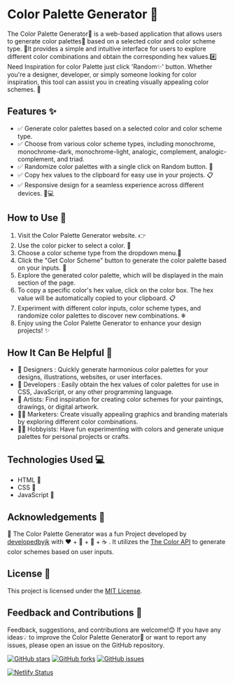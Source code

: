 # Color Palette Generator 🎨

The Color Palette Generator🎨 is a web-based application that allows users to generate color palettes🧩 based on a selected color and color scheme type. 🎀It provides a simple and intuitive interface for users to explore different color combinations and obtain the corresponding hex values.#️⃣ Need Inspiration for color Palette just click 'Random✨' button.  Whether you're a designer, developer, or simply someone looking for color inspiration, this tool can assist you in creating visually appealing color schemes.  🌈

## Features ✨

- ✅ Generate color palettes based on a selected color and color scheme type.
- ✅ Choose from various color scheme types, including monochrome, monochrome-dark, monochrome-light, analogic, complement, analogic-complement, and triad.
- ✅ Randomize color palettes with a single click on Random button. 🎲
- ✅ Copy hex values to the clipboard for easy use in your projects. 📋
- ✅ Responsive design for a seamless experience across different devices. 📱💻

## How to Use 🚀

1. Visit the Color Palette Generator website. 👉 
2. Use the color picker to select a color. 🎨
3. Choose a color scheme type from the dropdown menu.🔽
4. Click the "Get Color Scheme" button to generate the color palette based on your inputs. 🍄
5. Explore the generated color palette, which will be displayed in the main section of the page.
6. To copy a specific color's hex value, click on the color box. The hex value will be automatically copied to your clipboard. 📋
7. Experiment with different color inputs, color scheme types, and randomize color palettes to discover new combinations. ❄
8. Enjoy using the Color Palette Generator to enhance your design projects! ✨

## How It Can Be Helpful 🌟

- 👨 Designers : Quickly generate harmonious color palettes for your designs, illustrations, websites, or user interfaces.
- 🧒 Developers : Easily obtain the hex values of color palettes for use in CSS, JavaScript, or any other programming language.
- 🧔 Artists: Find inspiration for creating color schemes for your paintings, drawings, or digital artwork.
- 👩‍🦱 Marketers: Create visually appealing graphics and branding materials by exploring different color combinations.
- 👩‍🦰 Hobbyists: Have fun experimenting with colors and generate unique palettes for personal projects or crafts.

## Technologies Used 💻

- HTML 📙
- CSS 📘
- JavaScript 📔

## Acknowledgements 🙏

📌 The Color Palette Generator was a fun Project developed by [developedbyjk](https://www.instagram.com/developedbyjk) with ❤️ + 🧠 + 🐞 + ☕ . 
It utilizes the [The Color API](https://www.thecolorapi.com/) to generate color schemes based on user inputs.

## License 📄

This project is licensed under the [MIT License](LICENSE).

## Feedback and Contributions 📢

Feedback, suggestions, and contributions are welcome!😊 If you have any ideas💡 to improve the Color Palette Generator🎨 or want to report any issues, please open an issue on the GitHub repository.

[![GitHub stars](https://img.shields.io/github/stars/developedbyjk/color-palette-generator.svg?style=social)](https://github.com/developedbyjk/color-palette-generator/stargazers)
[![GitHub forks](https://img.shields.io/github/forks/developedbyjk/color-palette-generator.svg?style=social)](https://github.com/developedbyjk/color-palette-generator/network/members)
[![GitHub issues](https://img.shields.io/github/issues/developedbyjk/color-palette-generator.svg)](https://github.com/developedbyjk/color-palette-generator/issues)


[![Netlify Status](https://api.netlify.com/api/v1/badges/5b1699a6-506c-45a3-a1d8-7accd35206a5/deploy-status)](https://app.netlify.com/sites/color-palette-generator-developedbyjk/deploys)
